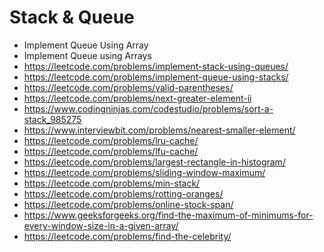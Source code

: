 # Stack & Queue

- Implement Queue Using Array
- Implement Queue using Arrays
- https://leetcode.com/problems/implement-stack-using-queues/
- https://leetcode.com/problems/implement-queue-using-stacks/
- https://leetcode.com/problems/valid-parentheses/
- https://leetcode.com/problems/next-greater-element-ii
- https://www.codingninjas.com/codestudio/problems/sort-a-stack_985275
- https://www.interviewbit.com/problems/nearest-smaller-element/
- https://leetcode.com/problems/lru-cache/
- https://leetcode.com/problems/lfu-cache/
- https://leetcode.com/problems/largest-rectangle-in-histogram/
- https://leetcode.com/problems/sliding-window-maximum/
- https://leetcode.com/problems/min-stack/
- https://leetcode.com/problems/rotting-oranges/
- https://leetcode.com/problems/online-stock-span/
- https://www.geeksforgeeks.org/find-the-maximum-of-minimums-for-every-window-size-in-a-given-array/
- https://leetcode.com/problems/find-the-celebrity/
